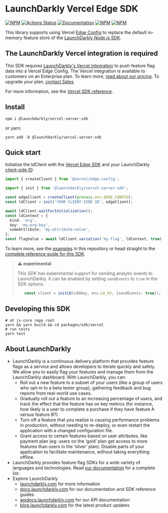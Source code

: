 # LaunchDarkly Vercel Edge SDK

[![NPM][sdk-vercel-npm-badge]][sdk-vercel-npm-link]
[![Actions Status][sdk-vercel-ci-badge]][sdk-vercel-ci]
[![Documentation][sdk-vercel-ghp-badge]][sdk-vercel-ghp-link]
[![NPM][sdk-vercel-dm-badge]][sdk-vercel-npm-link]
[![NPM][sdk-vercel-dt-badge]][sdk-vercel-npm-link]

This library supports using Vercel [Edge Config](https://vercel.com/docs/concepts/edge-network/edge-config) to replace the default in-memory feature store of the [LaunchDarkly Node.js SDK](https://github.com/launchdarkly/node-server-sdk).

## The LaunchDarkly Vercel integration is required

This SDK requires [LaunchDarkly's Vercel integration](https://docs.launchdarkly.com/integrations/vercel?q=verc) to push feature flag data into a Vercel Edge Config. The Vercel integration is available to customers on an Enterprise plan. To learn more, [read about our pricing](https://launchdarkly.com/pricing/). To upgrade your plan, [contact Sales](https://launchdarkly.com/contact-sales/).

For more information, see the [Vercel SDK reference](https://docs.launchdarkly.com/sdk/edge/vercel).

## Install

```shell
npm i @launchdarkly/vercel-server-sdk
```

or yarn:

```shell
yarn add -D @launchdarkly/vercel-server-sdk
```

## Quick start

Initialize the ldClient with the [Vercel Edge SDK](https://vercel.com/docs/concepts/edge-network/edge-config/edge-config-sdk) and your LaunchDarkly [client-side ID](https://docs.launchdarkly.com/sdk/concepts/client-side-server-side#client-side-id):

```typescript
import { createClient } from '@vercel/edge-config';

import { init } from '@launchdarkly/vercel-server-sdk';

const edgeClient = createClient(process.env.EDGE_CONFIG);
const ldClient = init('YOUR CLIENT-SIDE ID', edgeClient);

await ldClient.waitForInitialization();
const ldContext = {
  kind: 'org',
  key: 'my-org-key',
  someAttribute: 'my-attribute-value',
};
const flagValue = await ldClient.variation('my-flag', ldContext, true);
```

To learn more, see the [examples](examples/README.md) in this repository or head straight to the [complete reference guide for this SDK](https://docs.launchdarkly.com/sdk/server-side/vercel).


> **⚠️ experimental**
> 
> This SDK has experimental support for sending analytic events to LaunchDarkly. It can be enabled by setting `sendEvents` to `true` in the SDK options. 
>```typescript
>    const client = initLD(sdkKey, env.LD_KV, {sendEvents: true});
>```

## Developing this SDK

```shell
# at js-core repo root
yarn && yarn build && cd packages/sdk/vercel
# run tests
yarn test
```

## About LaunchDarkly

- LaunchDarkly is a continuous delivery platform that provides feature flags as a service and allows developers to iterate quickly and safely. We allow you to easily flag your features and manage them from the LaunchDarkly dashboard. With LaunchDarkly, you can:
  - Roll out a new feature to a subset of your users (like a group of users who opt-in to a beta tester group), gathering feedback and bug reports from real-world use cases.
  - Gradually roll out a feature to an increasing percentage of users, and track the effect that the feature has on key metrics (for instance, how likely is a user to complete a purchase if they have feature A versus feature B?).
  - Turn off a feature that you realize is causing performance problems in production, without needing to re-deploy, or even restart the application with a changed configuration file.
  - Grant access to certain features based on user attributes, like payment plan (eg: users on the ‘gold’ plan get access to more features than users in the ‘silver’ plan). Disable parts of your application to facilitate maintenance, without taking everything offline.
- LaunchDarkly provides feature flag SDKs for a wide variety of languages and technologies. Read [our documentation](https://docs.launchdarkly.com/sdk) for a complete list.
- Explore LaunchDarkly
  - [launchdarkly.com](https://www.launchdarkly.com/ 'LaunchDarkly Main Website') for more information
  - [docs.launchdarkly.com](https://docs.launchdarkly.com/ 'LaunchDarkly Documentation') for our documentation and SDK reference guides
  - [apidocs.launchdarkly.com](https://apidocs.launchdarkly.com/ 'LaunchDarkly API Documentation') for our API documentation
  - [blog.launchdarkly.com](https://blog.launchdarkly.com/ 'LaunchDarkly Blog Documentation') for the latest product updates

[sdk-vercel-ci-badge]: https://github.com/launchdarkly/js-core/actions/workflows/vercel.yml/badge.svg
[sdk-vercel-ci]: https://github.com/launchdarkly/js-core/actions/workflows/vercel.yml
[sdk-vercel-npm-badge]: https://img.shields.io/npm/v/@launchdarkly/vercel-server-sdk.svg?style=flat-square
[sdk-vercel-npm-link]: https://www.npmjs.com/package/@launchdarkly/vercel-server-sdk
[sdk-vercel-ghp-badge]: https://img.shields.io/static/v1?label=GitHub+Pages&message=API+reference&color=00add8
[sdk-vercel-ghp-link]: https://launchdarkly.github.io/js-core/packages/sdk/vercel/docs/
[sdk-vercel-dm-badge]: https://img.shields.io/npm/dm/@launchdarkly/vercel-server-sdk.svg?style=flat-square
[sdk-vercel-dt-badge]: https://img.shields.io/npm/dt/@launchdarkly/vercel-server-sdk.svg?style=flat-square

